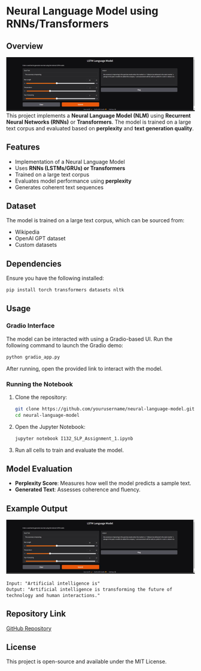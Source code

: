 # Neural Language Model using RNNs/Transformers

## Overview
![Gradio Interface](output_example.jpg)
This project implements a **Neural Language Model (NLM)** using **Recurrent Neural Networks (RNNs)** or **Transformers**. The model is trained on a large text corpus and evaluated based on **perplexity** and **text generation quality**.

## Features
- Implementation of a Neural Language Model
- Uses **RNNs (LSTMs/GRUs) or Transformers**
- Trained on a large text corpus
- Evaluates model performance using **perplexity**
- Generates coherent text sequences

## Dataset
The model is trained on a large text corpus, which can be sourced from:
- Wikipedia
- OpenAI GPT dataset
- Custom datasets

## Dependencies
Ensure you have the following installed:
```bash
pip install torch transformers datasets nltk
```

## Usage
### Gradio Interface
The model can be interacted with using a Gradio-based UI.
Run the following command to launch the Gradio demo:
```bash
python gradio_app.py
```
After running, open the provided link to interact with the model.

### Running the Notebook
1. Clone the repository:
   ```bash
   git clone https://github.com/yourusername/neural-language-model.git
   cd neural-language-model
   ```
2. Open the Jupyter Notebook:
   ```bash
   jupyter notebook I132_SLP_Assignment_1.ipynb
   ```
3. Run all cells to train and evaluate the model.

## Model Evaluation
- **Perplexity Score**: Measures how well the model predicts a sample text.
- **Generated Text**: Assesses coherence and fluency.

## Example Output
![Output Example](output_example.jpg)
```text
Input: "Artificial intelligence is"
Output: "Artificial intelligence is transforming the future of technology and human interactions."
```

## Repository Link
[GitHub Repository](https://github.com/yourusername/neural-language-model)

## License
This project is open-source and available under the MIT License.
